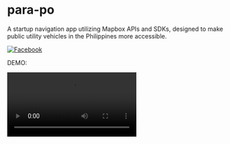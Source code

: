 # para-po
A startup navigation app utilizing Mapbox APIs and SDKs, designed to make public utility vehicles in the Philippines more accessible.  

[![Facebook](https://img.shields.io/badge/Para%20Po!-%231877F2.svg?style=for-the-badge&logo=Facebook&logoColor=white)](https://www.facebook.com/officialparapo)  
  
DEMO:

<video src="https://github.com/user-attachments/assets/24d41a4f-f7d9-41de-b0ed-329e9b931baa"></video>









